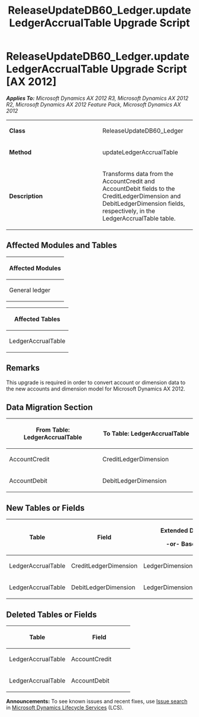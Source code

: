 ﻿---
title: ReleaseUpdateDB60_Ledger.updateLedgerAccrualTable Upgrade Script
TOCTitle: ReleaseUpdateDB60_Ledger.updateLedgerAccrualTable Upgrade Script
ms:assetid: feab15df-5b65-f790-ba8d-39b1e9ee74dd
ms:mtpsurl: https://msdn.microsoft.com/en-us/library/JJ720194(v=AX.60)
ms:contentKeyID: 49712499
ms.date: 05/18/2015
mtps_version: v=AX.60
---

# ReleaseUpdateDB60\_Ledger.updateLedgerAccrualTable Upgrade Script [AX 2012]


_**Applies To:** Microsoft Dynamics AX 2012 R3, Microsoft Dynamics AX 2012 R2, Microsoft Dynamics AX 2012 Feature Pack, Microsoft Dynamics AX 2012_

<table>
<colgroup>
<col style="width: 50%" />
<col style="width: 50%" />
</colgroup>
<tbody>
<tr class="odd">
<td><p><strong>Class</strong></p></td>
<td><p>ReleaseUpdateDB60_Ledger</p></td>
</tr>
<tr class="even">
<td><p><strong>Method</strong></p></td>
<td><p>updateLedgerAccrualTable</p></td>
</tr>
<tr class="odd">
<td><p><strong>Description</strong></p></td>
<td><p>Transforms data from the AccountCredit and AccountDebit fields to the CreditLedgerDimension and DebitLedgerDimension fields, respectively, in the LedgerAccrualTable table.</p></td>
</tr>
</tbody>
</table>


## Affected Modules and Tables

<table>
<colgroup>
<col style="width: 100%" />
</colgroup>
<thead>
<tr class="header">
<th><p>Affected Modules</p></th>
</tr>
</thead>
<tbody>
<tr class="odd">
<td><p>General ledger</p></td>
</tr>
</tbody>
</table>


<table>
<colgroup>
<col style="width: 100%" />
</colgroup>
<thead>
<tr class="header">
<th><p>Affected Tables</p></th>
</tr>
</thead>
<tbody>
<tr class="odd">
<td><p>LedgerAccrualTable</p></td>
</tr>
</tbody>
</table>


## Remarks

This upgrade is required in order to convert account or dimension data to the new accounts and dimension model for Microsoft Dynamics AX 2012.

## Data Migration Section

<table>
<colgroup>
<col style="width: 50%" />
<col style="width: 50%" />
</colgroup>
<thead>
<tr class="header">
<th><p>From Table: LedgerAccrualTable</p></th>
<th><p>To Table: LedgerAccrualTable</p></th>
</tr>
</thead>
<tbody>
<tr class="odd">
<td><p>AccountCredit</p></td>
<td><p>CreditLedgerDimension</p></td>
</tr>
<tr class="even">
<td><p>AccountDebit</p></td>
<td><p>DebitLedgerDimension</p></td>
</tr>
</tbody>
</table>


## New Tables or Fields

<table>
<colgroup>
<col style="width: 33%" />
<col style="width: 33%" />
<col style="width: 33%" />
</colgroup>
<thead>
<tr class="header">
<th><p>Table</p></th>
<th><p>Field</p></th>
<th><p>Extended Data Type</p>
<p>-or- Base Enum</p></th>
</tr>
</thead>
<tbody>
<tr class="odd">
<td><p>LedgerAccrualTable</p></td>
<td><p>CreditLedgerDimension</p></td>
<td><p>LedgerDimensionDefaultAccount</p></td>
</tr>
<tr class="even">
<td><p>LedgerAccrualTable</p></td>
<td><p>DebitLedgerDimension</p></td>
<td><p>LedgerDimensionDefaultAccount</p></td>
</tr>
</tbody>
</table>


## Deleted Tables or Fields

<table>
<colgroup>
<col style="width: 50%" />
<col style="width: 50%" />
</colgroup>
<thead>
<tr class="header">
<th><p>Table</p></th>
<th><p>Field</p></th>
</tr>
</thead>
<tbody>
<tr class="odd">
<td><p>LedgerAccrualTable</p></td>
<td><p>AccountCredit</p></td>
</tr>
<tr class="even">
<td><p>LedgerAccrualTable</p></td>
<td><p>AccountDebit</p></td>
</tr>
</tbody>
</table>

  
**Announcements:** To see known issues and recent fixes, use [Issue search](http://go.microsoft.com/fwlink/?linkid=389258) in [Microsoft Dynamics Lifecycle Services](http://go.microsoft.com/fwlink/?linkid=306505) (LCS).

